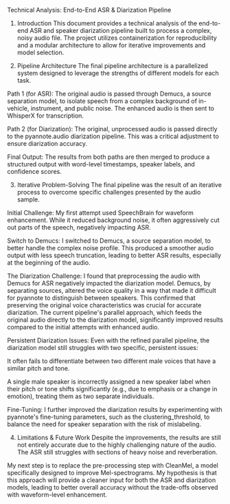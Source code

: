 Technical Analysis: End-to-End ASR & Diarization Pipeline
1. Introduction
This document provides a technical analysis of the end-to-end ASR and speaker diarization pipeline built to process a complex, noisy audio file. The project utilizes containerization for reproducibility and a modular architecture to allow for iterative improvements and model selection.

2. Pipeline Architecture
The final pipeline architecture is a parallelized system designed to leverage the strengths of different models for each task.

Path 1 (for ASR): The original audio is passed through Demucs, a source separation model, to isolate speech from a complex background of in-vehicle, instrument, and public noise. The enhanced audio is then sent to WhisperX for transcription.

Path 2 (for Diarization): The original, unprocessed audio is passed directly to the pyannote.audio diarization pipeline. This was a critical adjustment to ensure diarization accuracy.

Final Output: The results from both paths are then merged to produce a structured output with word-level timestamps, speaker labels, and confidence scores.

3. Iterative Problem-Solving
The final pipeline was the result of an iterative process to overcome specific challenges presented by the audio sample.

Initial Challenge: My first attempt used SpeechBrain for waveform enhancement. While it reduced background noise, it often aggressively cut out parts of the speech, negatively impacting ASR.

Switch to Demucs: I switched to Demucs, a source separation model, to better handle the complex noise profile. This produced a smoother audio output with less speech truncation, leading to better ASR results, especially at the beginning of the audio.

The Diarization Challenge: I found that preprocessing the audio with Demucs for ASR negatively impacted the diarization model. Demucs, by separating sources, altered the voice quality in a way that made it difficult for pyannote to distinguish between speakers. This confirmed that preserving the original voice characteristics was crucial for accurate diarization. The current pipeline's parallel approach, which feeds the original audio directly to the diarization model, significantly improved results compared to the initial attempts with enhanced audio.

Persistent Diarization Issues: Even with the refined parallel pipeline, the diarization model still struggles with two specific, persistent issues:

It often fails to differentiate between two different male voices that have a similar pitch and tone.

A single male speaker is incorrectly assigned a new speaker label when their pitch or tone shifts significantly (e.g., due to emphasis or a change in emotion), treating them as two separate individuals.

Fine-Tuning: I further improved the diarization results by experimenting with pyannote's fine-tuning parameters, such as the clustering_threshold, to balance the need for speaker separation with the risk of mislabeling.

4. Limitations & Future Work
Despite the improvements, the results are still not entirely accurate due to the highly challenging nature of the audio. The ASR still struggles with sections of heavy noise and reverberation.

My next step is to replace the pre-processing step with CleanMel, a model specifically designed to improve Mel-spectrograms. My hypothesis is that this approach will provide a cleaner input for both the ASR and diarization models, leading to better overall accuracy without the trade-offs observed with waveform-level enhancement.